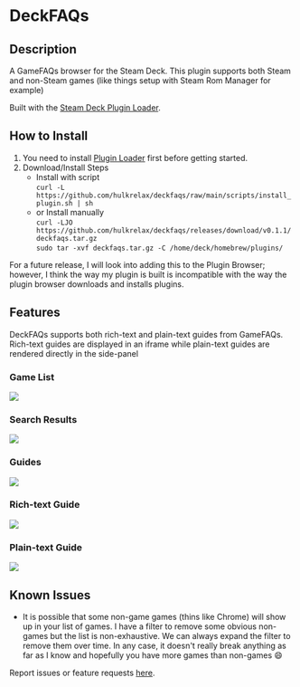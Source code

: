 # DeckFAQs
## Description
A GameFAQs browser for the Steam Deck. This plugin supports both Steam and non-Steam games (like things setup with Steam Rom Manager for example)

Built with the [Steam Deck Plugin Loader](https://github.com/SteamDeckHomebrew/PluginLoader).

## How to Install
1. You need to install [Plugin Loader](https://github.com/SteamDeckHomebrew/PluginLoader#installation) first before getting started.
2. Download/Install Steps
    * Install with script<br>
    `curl -L https://github.com/hulkrelax/deckfaqs/raw/main/scripts/install_plugin.sh | sh`
    * or Install manually<br>
    `curl -LJO https://github.com/hulkrelax/deckfaqs/releases/download/v0.1.1/deckfaqs.tar.gz`<br>
    `sudo tar -xvf deckfaqs.tar.gz -C /home/deck/homebrew/plugins/`
    

For a future release, I will look into adding this to the Plugin Browser; however, I think the way my plugin is built is incompatible with the way the plugin browser downloads and installs plugins.

## Features
DeckFAQs supports both rich-text and plain-text guides from GameFAQs. Rich-text guides are displayed in an iframe while plain-text guides are rendered directly in the side-panel

### Game List
![](images/001_games.png)

### Search Results
![](images/002_results.png)

### Guides
![](images/003_guides.png)

### Rich-text Guide
![](images/004_guide.png)

### Plain-text Guide
![](images/005_plain.png)

## Known Issues
- It is possible that some non-game games (thins like Chrome) will show up in your list of games. I have a filter to remove some obvious non-games but the list is non-exhaustive. We can always expand the filter to remove them over time. In any case, it doesn't really break anything as far as I know and hopefully you have more games than non-games :smile:

Report issues or feature requests [here](https://github.com/hulkrelax/deckfaqs/issues).